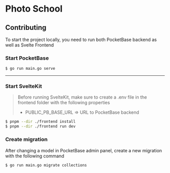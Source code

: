 # Photo School

## Contributing

To start the project locally, you need to run both PocketBase backend as well as Svelte Frontend

### Start PocketBase
```bash
$ go run main.go serve
```
---

### Start SvelteKit

> Before running SvelteKit, make sure to create a .env file in the frontend folder with the following properties
> 
> - PUBLIC_PB_BASE_URL => URL to PocketBase backend

```bash
$ pnpm --dir ./frontend install
$ pnpm --dir ./frontend run dev
```

### Create migration

After changing a model in PocketBase admin panel, create a new migration with the following command
```bash
$ go run main.go migrate collections
```
